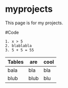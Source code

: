 # myprojects

This page is for my projects.

#Code

```
1. x > 5
2. blablabla
3. 5 + 5 = 55
```
| Tables | are | cool |
|--------|-----|------|
| bala | bla   |bla   |
| blub | blub  |blu   |











